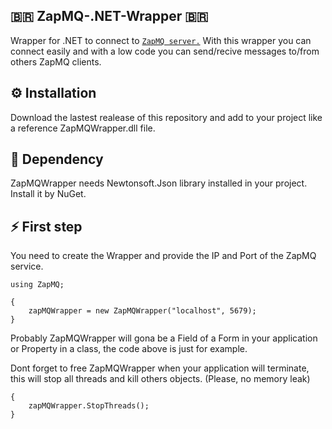 ## 🇧🇷 ZapMQ-.NET-Wrapper 🇧🇷

Wrapper for .NET to connect to [`ZapMQ server.`](https://github.com/MurilloLazzaretti/ZapMQ) With this wrapper you can connect easily and with a low code you can send/recive messages to/from others ZapMQ clients.

## ⚙️ Installation

Download the lastest realease of this repository and add to your project like a reference ZapMQWrapper.dll file.

## 💉 Dependency

ZapMQWrapper needs Newtonsoft.Json library installed in your project. Install it by NuGet.

## ⚡️ First step

You need to create the Wrapper and provide the IP and Port of the ZapMQ service.

```.net
using ZapMQ;

{
    zapMQWrapper = new ZapMQWrapper("localhost", 5679);
}

```
Probably ZapMQWrapper will gona be a Field of a Form in your application or Property in a class, the code above is just for example.

Dont forget to free ZapMQWrapper when your application will terminate, this will stop all threads and kill others objects. (Please, no memory leak)

```.net
{
    zapMQWrapper.StopThreads();
} 
```
